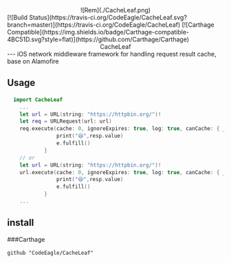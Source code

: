 <center> ![Rem](./CacheLeaf.png)</center>
[![Build Status](https://travis-ci.org/CodeEagle/CacheLeaf.svg?branch=master)](https://travis-ci.org/CodeEagle/CacheLeaf)
[![Carthage Compatible](https://img.shields.io/badge/Carthage-compatible-4BC51D.svg?style=flat)](https://github.com/Carthage/Carthage)

<center>CacheLeaf</center>
---
iOS network middleware framework for handling request result cache, base on Alamofire

Usage
---
```swift
  import CacheLeaf
	...
    let url = URL(string: "https://httpbin.org/")!
    let req = URLRequest(url: url)
    req.execute(cache: 0, ignoreExpires: true, log: true, canCache: { _ in return true }) { (resp) in
                print("😆",resp.value)
                e.fulfill()
            }
    // or
    let url = URL(string: "https://httpbin.org/")!
    url.execute(cache: 0, ignoreExpires: true, log: true, canCache: { _ in return true }) { (resp) in
                print("😆",resp.value)
                e.fulfill()
            }
	...
```
install
---
###Carthage
```
github "CodeEagle/CacheLeaf"
```
